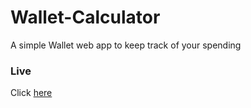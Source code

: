 # Wallet-Calculator

A simple Wallet web app to keep track of your spending

### Live

Click [here](https://bardy96.github.io/Wallet-Calculator/)
